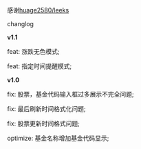 感谢[huage2580/leeks](https://github.com/huage2580/leeks)

changlog

**v1.1**

feat: 涨跌无色模式;

feat: 指定时间提醒模式;

**v1.0**

fix: 股票，基金代码输入框过多展示不完全问题;

fix: 最后刷新时间格式化问题;

fix: 股票更新时间格式问题;

optimize: 基金名称增加基金代码显示;


